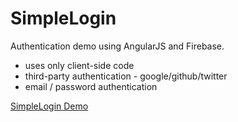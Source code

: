 SimpleLogin
===========

Authentication demo using AngularJS and Firebase. 
  - uses only client-side code
  - third-party authentication - google/github/twitter
  - email / password authentication

<a href='http://bittopia.ca/dev/SimpleLogin'>SimpleLogin Demo</a>
